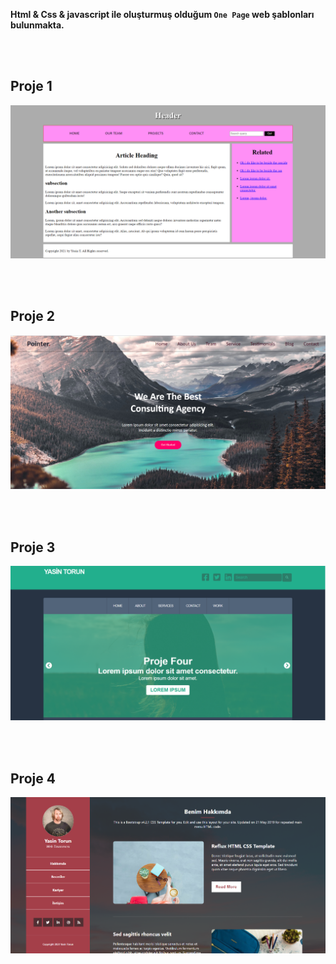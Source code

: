 **Html & Css & javascript ile oluşturmuş olduğum `One Page` web şablonları bulunmakta.**

<br><br>

## Proje 1
![proje1](https://raw.githubusercontent.com/yasintorun/web/main/Front-End/html-css-js/One-page/proje1.PNG)


<br><br>

## Proje 2
![proje1](https://raw.githubusercontent.com/yasintorun/web/main/Front-End/html-css-js/One-page/proje2.PNG)


<br><br>

## Proje 3
![proje1](https://raw.githubusercontent.com/yasintorun/web/main/Front-End/html-css-js/One-page/proje3.PNG)


<br><br>

## Proje 4
![proje1](https://raw.githubusercontent.com/yasintorun/web/main/Front-End/html-css-js/One-page/proje4.PNG)
